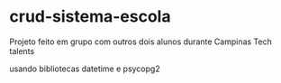 # crud-sistema-escola
Projeto feito em grupo com outros dois alunos durante Campinas Tech talents

usando bibliotecas datetime e psycopg2
